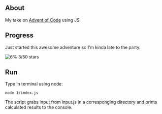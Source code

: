 ## About

My take on [Advent of Code](https://adventofcode.com/) using JS

## Progress

Just started this awesome adventure so I'm kinda late to the party.

![6%](https://progress-bar.dev/6) 3/50 stars

## Run

Type in terminal using node:

```
node 1/index.js
```

The script grabs input from input.js in a corresponging directory and prints calculated results to the console.

